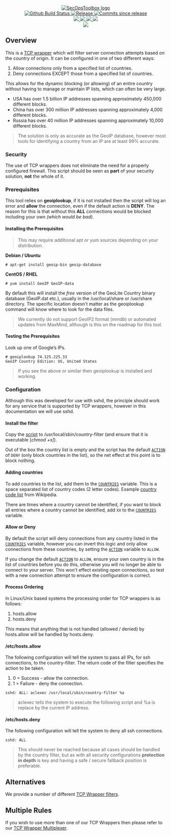 <p align="center">
    <a href="https://github.com/SecOpsToolbox/">
        <img src="https://cdn.wolfsoftware.com/assets/images/github/organisations/secopstoolbox/black-and-white-circle-256.png" alt="SecOpsToolbox logo" />
    </a>
    <br />
    <a href="https://github.com/SecOpsToolbox/tcp-wrapper-country-filter/actions/workflows/pipeline.yml">
        <img src="https://img.shields.io/github/workflow/status/SecOpsToolbox/tcp-wrapper-country-filter/pipeline/master?style=for-the-badge" alt="Github Build Status">
    </a>
    <a href="https://github.com/SecOpsToolbox/tcp-wrapper-country-filter/releases/latest">
        <img src="https://img.shields.io/github/v/release/SecOpsToolbox/tcp-wrapper-country-filter?color=blue&label=Latest%20Release&style=for-the-badge" alt="Release">
    </a>
    <a href="https://github.com/SecOpsToolbox/tcp-wrapper-country-filter/releases/latest">
        <img src="https://img.shields.io/github/commits-since/SecOpsToolbox/tcp-wrapper-country-filter/latest.svg?color=blue&style=for-the-badge" alt="Commits since release">
    </a>
    <br />
    <a href=".github/CODE_OF_CONDUCT.md">
        <img src="https://img.shields.io/badge/Code%20of%20Conduct-blue?style=for-the-badge" />
    </a>
    <a href=".github/CONTRIBUTING.md">
        <img src="https://img.shields.io/badge/Contributing-blue?style=for-the-badge" />
    </a>
    <a href=".github/SECURITY.md">
        <img src="https://img.shields.io/badge/Report%20Security%20Concern-blue?style=for-the-badge" />
    </a>
    <a href="https://github.com/SecOpsToolbox/tcp-wrapper-country-filter/issues">
        <img src="https://img.shields.io/badge/Get%20Support-blue?style=for-the-badge" />
    </a>
    <br />
    <a href="https://wolfsoftware.com/">
        <img src="https://img.shields.io/badge/Created%20by%20Wolf%20Software-blue?style=for-the-badge" />
    </a>
</p>

## Overview

This is a [TCP wrapper](https://en.wikipedia.org/wiki/TCP_Wrappers) which will filter server connection attempts based on the country of origin. It can be configured in one of two different ways:

1. Allow connections only from a specified list of countries.
1. Deny connections EXCEPT those from a specified list of countries.

This allows for the dynamic blocking (or allowing) of an entire country without having to manage or maintain IP lists, which can often be very large.

* USA has over 1.5 billion IP addresses spanning approximately 450,000 different blocks.
* China has over 300 million IP addresses spanning approximately 4,000 different blocks.
* Russia has over 40 million IP addresses spanning approximately 10,000 different blocks.

> The solution is only as accurate as the GeoIP database, however most tools for identifying a country from an IP are at least 99% accurate.

### Security

The use of TCP wrappers does not eliminate the need for a properly configured firewall. This script should be seen as **part** of your security solution, **not** the whole of it.

### Prerequisites

This tool relies on **geoiplookup**, if it is not installed then the script will log an error and **allow** the connection, even if the default action is **DENY**. The reason for this is that without this **ALL** connections would be blocked including your own *(which would be bad)*.

#### Installing the Prerequisites

> This may require additional apt or yum sources depending on your distribution.

<b>Debian / Ubuntu</b>

```shell
# apt-get install geoip-bin geoip-database
```

<b>CentOS / RHEL</b>

```shell
# yum install GeoIP GeoIP-data
```

By default this will install the *free* version of the GeoLite Country binary database (GeoIP.dat etc.), usually in the /usr/local/share or /usr/share directory. The specific location doesn't matter as the geoiplookup command will know where to look for the data files.

> We currently do not support GeoIP2 format (mmdb) or automated updates from MaxMind, although is this on the roadmap for this tool.

#### Testing the Prerequisites

Look up one of Google’s IPs.

```shell
# geoiplookup 74.125.225.33
GeoIP Country Edition: US, United States
```

> If you see the above or similar then geoiplookup is installed and working.

### Configuration

Although this was developed for use with sshd, the principle should work for any service that is supported by TCP wrappers, however in this documentation we will use sshd.

#### Install the filter

Copy the [script](src/country-filter.sh) to /usr/local/sbin/country-filter (and ensure that it is executable [*chmod +x]*).

Out of the box the country list is empty and the script has the default [`ACTION`](src/country-filter.sh#L28) of `DENY` (only block countries in the list), so the net effect at this point is to block nothing.

#### Adding countries

To add countries to the list, add them to the [`COUNTRIES`](src/country-filter.sh#L25) variable. This is a space separated list of country codes (2 letter codes). Example [country code list](https://en.wikipedia.org/wiki/ISO_3166-1_alpha-2) from Wikipedia.

There are times where a country cannot be identified, if you want to block all entries where a country cannot be identified, add `XX` to the [`COUNTRIES`](src/country-filter.sh#L25) variable.

#### Allow or Deny

By default the script will deny connections from any country listed in the [`COUNTRIES`](src/country-filter.sh#L25) variable, however you can invert this logic and only allow connections from these countries, by setting the [`ACTION`](src/country-filter.sh#L28) variable to `ALLOW`.

If you change the default [`ACTION`](src/country-filter.sh#L28) to `ALLOW`, ensure your own country is in the list of countries before you do this, otherwise you will no longer be able to connect to your server. This won't effect existing open connections, so test with a new connection attempt to ensure the configuration is correct.

#### Process Ordering

In Linux/Unix based systems the processing order for TCP wrappers is as follows:

1. hosts.allow
2. hosts.deny

This means that anything that is not handled (allowed / denied) by hosts.allow will be handled by hosts.deny.

#### /etc/hosts.allow

The following configuration will tell the system to pass all IPs, for ssh connections, to the country-filter. The return code of the filter specifies the action to be taken.

1. 0 = Success - allow the connection.
2. 1 = Failure - deny the connection.

```shell
sshd: ALL: aclexec /usr/local/sbin/country-filter %a 
```

> aclexec tells the system to execute the following script and %a is replace by the current IP address.

#### /etc/hosts.deny

The following configuration will tell the system to deny all ssh connections. 

```shell
sshd: ALL
```

> This should never be reached because all cases should be handled by the country filter, but as with all security configurations **protection in depth** is key and having a safe / secure fallback position is preferable.

## Alternatives

We provide a number of different [TCP Wrapper filters](https://github.com/SecOpsToolbox?q=in%3Aname+tcp+wrapper+filter&type=&language=).

## Multiple Rules

If you wish to use more than one of our TCP Wrappers then please refer to our [TCP Wrapper Multiplexer](https://github.com/SecOpsToolbox/tcp-wrapper-multiplexer).

